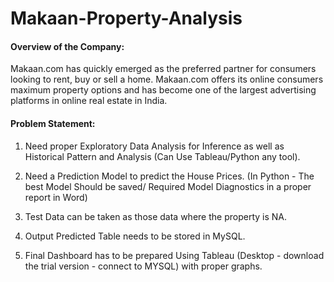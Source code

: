 # Makaan-Property-Analysis
#### Overview of the Company:
Makaan.com has quickly emerged as the preferred partner for consumers looking to rent, buy or sell a home. Makaan.com offers its online consumers maximum property options and has become one of the largest advertising platforms in online real estate in India. 

#### Problem Statement:
1. Need proper Exploratory Data Analysis for Inference as well as Historical Pattern and Analysis (Can Use Tableau/Python any tool).

2. Need a Prediction Model to predict the House Prices. (In Python - The best Model Should be saved/ Required Model Diagnostics in a proper report in Word)
  
3. Test Data can be taken as those data where the property is NA.
  
4. Output Predicted Table needs to be stored in MySQL.
  
5. Final Dashboard has to be prepared Using Tableau (Desktop - download the trial version - connect to MYSQL) with proper graphs.
